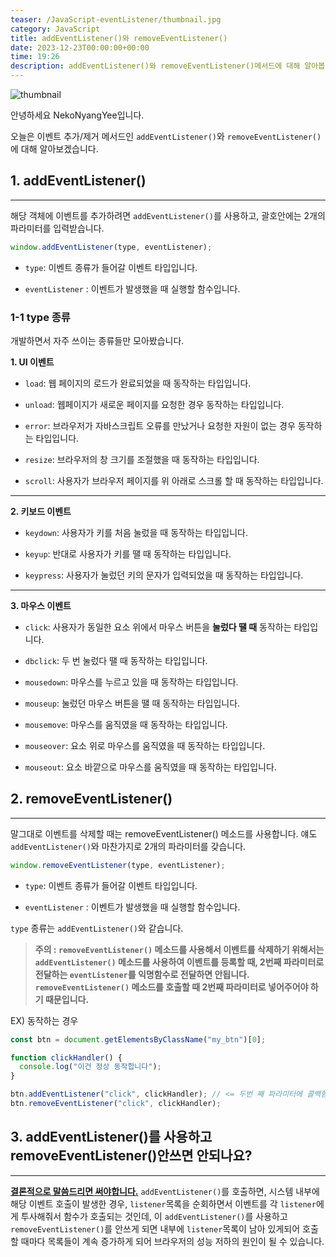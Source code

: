 ```yaml
---
teaser: /JavaScript-eventListener/thumbnail.jpg
category: JavaScript
title: addEventListener()와 removeEventListener()
date: 2023-12-23T00:00:00+00:00
time: 19:26
description: addEventListener()와 removeEventListener()메서드에 대해 알아봅니다.
---
```


![thumbnail](/JavaScript-eventListener/thumbnail.jpg)

안녕하세요 NekoNyangYee입니다.

오늘은 이벤트 추가/제거 메서드인 `addEventListener()`와 `removeEventListener()`에 대해 알아보겠습니다.

## 1. addEventListener()

---

해당 객체에 이벤트를 추가하려면 `addEventListener()`를 사용하고, 괄호안에는 2개의 파라미터를 입력받습니다.

```javascript
window.addEventListener(type, eventListener);
```

- `type`: 이벤트 종류가 들어갈 이벤트 타입입니다.

- `eventListener` : 이벤트가 발생했을 때 실행할 함수입니다.

### 1-1 type 종류

개발하면서 자주 쓰이는 종류들만 모아봤습니다.

**1. UI 이벤트**

- `load`: 웹 페이지의 로드가 완료되었을 때 동작하는 타입입니다.

- `unload`: 웹페이지가 새로운 페이지를 요청한 경우 동작하는 타입입니다.

- `error`: 브라우저가 자바스크립트 오류를 만났거나 요청한 자원이 없는 경우 동작하는 타입입니다.

- `resize`: 브라우저의 창 크기를 조절했을 때 동작하는 타입입니다.

- `scroll`: 사용자가 브라우저 페이지를 위 아래로 스크롤 할 때 동작하는 타입입니다.

---

**2. 키보드 이벤트**

- `keydown`: 사용자가 키를 처음 눌렀을 때 동작하는 타입입니다.

- `keyup`: 반대로 사용자가 키를 땔 때 동작하는 타입입니다.

- `keypress`: 사용자가 눌렀던 키의 문자가 입력되었을 때 동작하는 타입입니다.

---

**3. 마우스 이벤트**

- `click`: 사용자가 동일한 요소 위에서 마우스 버튼을 **눌렀다 땔 때** 동작하는 타입입니다.

- `dbclick`: 두 번 눌렀다 땔 때 동작하는 타입입니다.

- `mousedown`: 마우스를 누르고 있을 때 동작하는 타입입니다.

- `mouseup`: 눌렀던 마우스 버튼을 땔 때 동작하는 타입입니다.

- `mousemove`: 마우스를 움직였을 때 동작하는 타입입니다.

- `mouseover`: 요소 위로 마우스를 움직였을 때 동작하는 타입입니다.

- `mouseout`: 요소 바깥으로 마우스를 움직였을 때 동작하는 타입입니다.

## 2. removeEventListener()

---

말그대로 이벤트를 삭제할 때는 removeEventListener() 메소드를 사용합니다. 얘도 `addEventListener()`와 마찬가지로 2개의 파라미터를 갖습니다.

```javascript
window.removeEventListener(type, eventListener);
```

- `type`: 이벤트 종류가 들어갈 이벤트 타입입니다.

- `eventListener` : 이벤트가 발생했을 때 실행할 함수입니다.

`type` 종류는 `addEventListener()`와 같습니다.

> **주의 : `removeEventListener()` 메소드를 사용해서 이벤트를 삭제하기 위해서는 `addEventListener()` 메소드를 사용하여 이벤트를 등록할 때, 2번째 파라미터로 전달하는 `eventListener`를 익명함수로 전달하면 안됩니다. `removeEventListener()` 메소드를 호출할 때 2번째 파라미터로 넣어주어야 하기 때문입니다.**

EX) 동작하는 경우

```javascript
const btn = document.getElementsByClassName("my_btn")[0];

function clickHandler() {
  console.log("이건 정상 동작합니다");
}

btn.addEventListener("click", clickHandler); // <= 두번 째 파라미터에 콜백함수 자리에 일반 함수를 써도 문제 없다
btn.removeEventListener("click", clickHandler);
```

## 3. addEventListener()를 사용하고 removeEventListener()안쓰면 안되나요?

---

**<u>결론적으로 말씀드리면 써야합니다.</u>** `addEventListener()`를 호출하면, 시스템 내부에 해당 이벤트 호출이 발생한 경우, `listener`목록을 순회하면서 이벤트를 각 `listener`에게 투사해줘서 함수가 호출되는 것인데, 이 `addEventListener()`를 사용하고 `removeEventListener()`를 안쓰게 되면 내부에 `listener`목록이 남아 있게되어 호출할 때마다 목록들이 계속 증가하게 되어 브라우저의 성능 저하의 원인이 될 수 있습니다.
